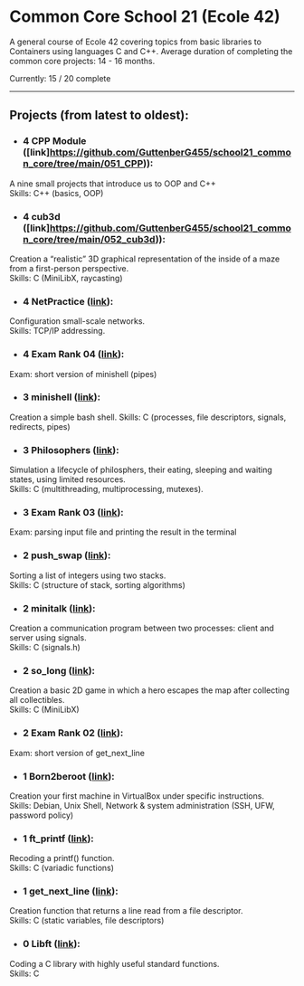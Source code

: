 
# Common Core School 21 (Ecole 42)

A general course of Ecole 42 covering topics from basic libraries to Containers using languages C and C++. Average duration of completing the common core projects: 14 - 16 months.

Currently: 15 / 20 complete

---

## Projects (from latest to oldest):

* ### 4 CPP Module ([link]https://github.com/GuttenberG455/school21_common_core/tree/main/051_CPP)): 
A nine small projects that introduce us to OOP and C++ </br> 
Skills: C++ (basics, OOP)

* ### 4 cub3d ([link]https://github.com/GuttenberG455/school21_common_core/tree/main/052_cub3d)): 
Creation a “realistic” 3D graphical representation of the inside of a maze from a first-person perspective. </br> 
Skills: C (MiniLibX, raycasting)

* ### 4 NetPractice ([link](https://github.com/GuttenberG455/school21_common_core/tree/main/050_Net_Practice)): 
Configuration small-scale networks. </br> 
Skills: TCP/IP addressing.

* ### 4 Exam Rank 04 ([link](https://github.com/GuttenberG455/school21_common_core/tree/main/05_Exam)): 
Exam: short version of minishell (pipes)

* ### 3 minishell ([link](https://github.com/GuttenberG455/school21_common_core/tree/main/040_minishell)):
Creation a simple bash shell.
Skills: C (processes, file descriptors, signals, redirects, pipes)

* ### 3 Philosophers ([link](https://github.com/GuttenberG455/school21_common_core/tree/main/041_Philosophers)):
Simulation a lifecycle of philosphers, their eating, sleeping and waiting states, using limited resources.</br>
Skills: C (multithreading, multiprocessing, mutexes).

* ### 3 Exam Rank 03 ([link](https://github.com/GuttenberG455/school21_common_core/tree/main/04_Exam)): 
Exam: parsing input file and printing the result in the terminal

* ### 2 push_swap ([link](https://github.com/GuttenberG455/school21_common_core/tree/main/030_push_swap)): 
Sorting a list of integers using two stacks. </br>
Skills: C (structure of stack, sorting algorithms)

* ### 2 minitalk ([link](https://github.com/GuttenberG455/school21_common_core/tree/main/031_minitalk)):
Creation a communication program between two processes: client and server using signals. </br> 
Skills: C (signals.h)

* ### 2 so_long ([link](https://github.com/GuttenberG455/school21_common_core/tree/main/032_so_long)):
Creation a basic 2D game in which a hero escapes the map after collecting all collectibles. </br>
Skills: C (MiniLibX)

* ### 2 Exam Rank 02 ([link](https://github.com/GuttenberG455/school21_common_core/tree/main/03_Exam)): 
Exam: short version of get_next_line

* ### 1 Born2beroot ([link](https://github.com/GuttenberG455/school21_common_core/tree/main/022_born2beroot)): 
Creation your first machine in VirtualBox under specific instructions.</br>
Skills: Debian, Unix Shell, Network & system administration (SSH, UFW, password policy)

* ### 1 ft_printf ([link](https://github.com/GuttenberG455/school21_common_core/tree/main/021_printf)): 
Recoding a printf() function.</br>
Skills: C (variadic functions)

* ### 1 get_next_line ([link](https://github.com/GuttenberG455/school21_common_core/tree/main/020_get_next_line)):  
Creation function that returns a line read from a file descriptor.</br>
Skills: C (static variables, file descriptors)

* ### 0 Libft ([link](https://github.com/GuttenberG455/school21_common_core/tree/main/010_libft)): 
Coding a C library with highly useful standard functions. </br>
Skills: C
